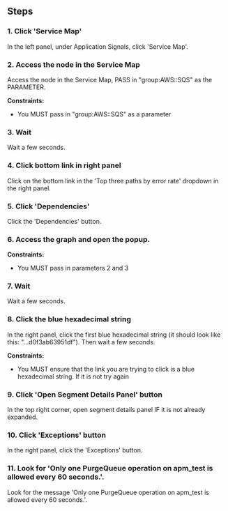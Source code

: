 ## Steps

### 1. Click 'Service Map'

In the left panel, under Application Signals, click 'Service Map'.

### 2. Access the node in the Service Map

Access the node in the Service Map, PASS in "group:AWS::SQS" as the PARAMETER.

**Constraints:**
- You MUST pass in "group:AWS::SQS" as a parameter

### 3. Wait

Wait a few seconds.

### 4. Click bottom link in right panel

Click on the bottom link in the 'Top three paths by error rate' dropdown in the right panel.

### 5. Click 'Dependencies'

Click the 'Dependencies' button.

### 6. Access the graph and open the popup.

**Constraints:**
- You MUST pass in parameters 2 and 3

### 7. Wait

Wait a few seconds.

### 8. Click the blue hexadecimal string

In the right panel, click the first blue hexadecimal string (it should look like this: "...d0f3ab63951df"). Then wait a few seconds.

**Constraints:**
- You MUST ensure that the link you are trying to click is a blue hexadecimal string. If it is not try again

### 9. Click 'Open Segment Details Panel' button

In the top right corner, open segment details panel IF it is not already expanded.

### 10. Click 'Exceptions' button

In the right panel, click the 'Exceptions' button.

### 11. Look for 'Only one PurgeQueue operation on apm_test is allowed every 60 seconds.'.

Look for the message 'Only one PurgeQueue operation on apm_test is allowed every 60 seconds.'.